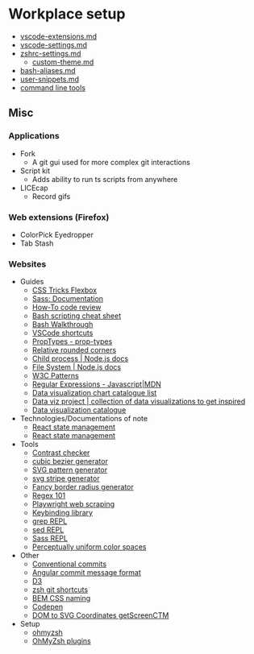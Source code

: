 # Workplace setup

- [vscode-extensions.md](./vscode-extensions.md)
- [vscode-settings.md](./vscode-settings.md)
- [zshrc-settings.md](./zshrc-settings.md)
  - [custom-theme.md](./custom-theme.md)
- [bash-aliases.md](./bash-aliases.md)
- [user-snippets.md](./user-snippets.md)
- [command line tools](./command-line-tools.md)

## Misc

### Applications

- Fork
  - A git gui used for more complex git interactions
- Script kit
  - Adds ability to run ts scripts from anywhere
- LICEcap
  - Record gifs

### Web extensions (Firefox)

- ColorPick Eyedropper
- Tab Stash

### Websites

- Guides
  - [CSS Tricks Flexbox](css-tricks.com/snippets/css/a-guide-to-flexbox/)
  - [Sass: Documentation](sass-lang.com/documentation)
  - [How-To code review](google.github.io/eng-practices/review/reviewer/)
  - [Bash scripting cheat sheet](devhints.io/bash#functions)
  - [Bash Walkthrough](learnxinyminutes.com/docs/bash/)
  - [VSCode shortcuts](code.visualstudio.com/shortcuts/keyboard-shortcuts-macos.pdf)
  - [PropTypes - prop-types](reactjs.org/docs/typechecking-with-proptypes.html)
  - [Relative rounded corners](set.studio/relative-rounded-corners/)
  - [Child process | Node.js docs](nodejs.org/api/child_process.html)
  - [File System | Node.js docs](nodejs.org/api/fs.html)
  - [W3C Patterns](w3.org/WAI/ARIA/apg/patterns/)
  - [Regular Expressions - Javascript|MDN](developer.mozilla.org/en-US/docs/Web/JavaScript/Guide/Regular_Expressions)
  - [Data visualization chart catalogue list](datavizcatalogue.com/)
  - [Data viz project | collection of data visualizations to get inspired](datavizproject.com/)
  - [Data visualization catalogue](datavizcatalogue.com/index.html)
- Technologies/Documentations of note
  - [React state management](https://jotai.org/)
  - [React state management](https://github.com/pmndrs/zustand)
- Tools
  - [Contrast checker](https://webaim.org/resources/contrastchecker/)
  - [cubic bezier generator](cubic-bezier.com/#.17,.67,.83,.67)
  - [SVG pattern generator](doodad.dev/pattern-generator/)
  - [svg stripe generator](svg-stripe-generator.web.app/)
  - [Fancy border radius generator](9elements.github.io/fancy-border-radius/)
  - [Regex 101](regex101.com/)
  - [Playwright web scraping](scrapingbee.com/blog/playwright-web-scraping/)
  - [Keybinding library](craig.is/killing/mice)
  - [grep REPL](grep.js.org/)
  - [sed REPL](sed.js.org/)
  - [Sass REPL](sassmeister.com/)
  - [Perceptually uniform color spaces](programmingdesignsystems.com/color/perceptually-uniform-color-spaces/index.html)
- Other
  - [Conventional commits](conventionalcommits.org/en/v1.0.0/)
  - [Angular commit message format](gist.github.com/brianclements/841ea7bffdb01346392c)
  - [D3](github.com/d3/d3/blob/main/API.md)
  - [zsh git shortcuts](github.com/ohmyzsh/ohmyzsh/blob/master/plugins/git/git.plugin.zsh)
  - [BEM CSS naming](getbem.com/introduction/)
  - [Codepen](codepen.io/your-work)
  - [DOM to SVG Coordinates getScreenCTM](sitepoint.com/how-to-translate-from-dom-to-svg-coordinates-and-back-again/)
- Setup
  - [ohmyzsh](https://ohmyz.sh/)
  - [OhMyZsh plugins](https://dev.to/kumareth/a-beginner-s-guide-for-setting-up-autocomplete-on-ohmyzsh-hyper-with-plugins-themes-47f2)
